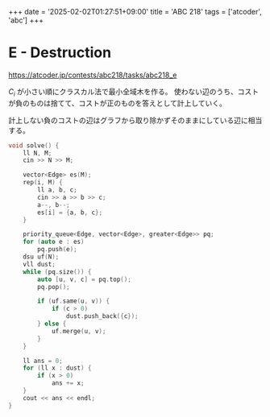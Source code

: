 +++
date = '2025-02-02T01:27:51+09:00'
title = 'ABC 218'
tags = ['atcoder', 'abc']
+++

# E - Destruction

https://atcoder.jp/contests/abc218/tasks/abc218_e

$C_i$ が小さい順にクラスカル法で最小全域木を作る。
使わない辺のうち、コストが負のものは捨てて、コストが正のものを答えとして計上していく。

計上しない負のコストの辺はグラフから取り除かずそのままにしている辺に相当する。

```cpp
void solve() {
    ll N, M;
    cin >> N >> M;

    vector<Edge> es(M);
    rep(i, M) {
        ll a, b, c;
        cin >> a >> b >> c;
        a--, b--;
        es[i] = {a, b, c};
    }

    priority_queue<Edge, vector<Edge>, greater<Edge>> pq;
    for (auto e : es)
        pq.push(e);
    dsu uf(N);
    vll dust;
    while (pq.size()) {
        auto [u, v, c] = pq.top();
        pq.pop();

        if (uf.same(u, v)) {
            if (c > 0)
                dust.push_back({c});
        } else {
            uf.merge(u, v);
        }
    }

    ll ans = 0;
    for (ll x : dust) {
        if (x > 0)
            ans += x;
    }
    cout << ans << endl;
}
```
